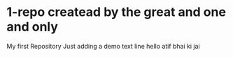 # 1-repo createad by the great and one and only
My first Repository
Just adding a demo text line 
hello atif bhai ki jai